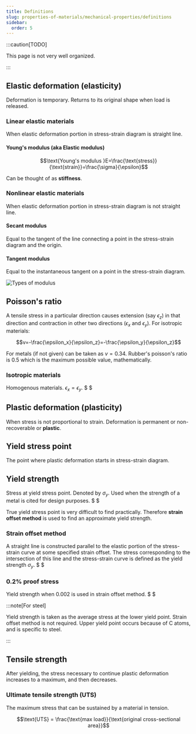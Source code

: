 ```yaml
---
title: Definitions
slug: properties-of-materials/mechanical-properties/definitions
sidebar:
  order: 5
---
```


:::caution[TODO]

This page is not very well organized.

:::

## Elastic deformation (elasticity)

Deformation is temporary. Returns to its original shape when load is released.

### Linear elastic materials

When elastic deformation portion in stress-strain diagram is straight line.

#### Young's modulus (aka Elastic modulus)

```math
\text{Young's modulus }E=\frac{\text{stress}}{\text{strain}}=\frac{\sigma}{\epsilon}
```

Can be thought of as **stiffness**.

### Nonlinear elastic materials

When elastic deformation portion in stress-strain diagram is not straight line.

#### Secant modulus

Equal to the tangent of the line connecting a point in the stress-strain diagram
and the origin.

#### Tangent modulus

Equal to the instantaneous tangent on a point in the stress-strain diagram.

![Types of modulus](/props/types-of-modulus.jpg)

## Poisson's ratio

A tensile stress in a particular direction causes extension (say $\epsilon_z$)
in that direction and contraction in other two directions ($\epsilon_x$ and
$\epsilon_y$). For isotropic materials:

```math
v=-\frac{\epsilon_x}{\epsilon_z}=-\frac{\epsilon_y}{\epsilon_z}
```

For metals (if not given) can be taken as $v=0.34$. Rubber's poisson's ratio is
$0.5$ which is the maximum possible value, mathematically.

### Isotropic materials

Homogenous materials. $\epsilon_x=\epsilon_y$. $ $

## Plastic deformation (plasticity)

When stress is not proportional to strain. Deformation is permanent or
non-recoverable or **plastic**.

## Yield stress point

The point where plastic deformation starts in stress-strain diagram.

## Yield strength

Stress at yield stress point. Denoted by $\sigma_y$. Used when the strength of a
metal is cited for design purposes. $ $

True yield stress point is very difficult to find practically. Therefore
**strain offset method** is used to find an approximate yield strength.

### Strain offset method

A straight line is constructed parallel to the elastic portion of the
stress-strain curve at some specified strain offset. The stress corresponding to
the intersection of this line and the stress-strain curve is defined as the
yield strength $\sigma_y$. $ $

### 0.2% proof stress

Yield strength when $0.002$ is used in strain offset method. $ $

:::note[For steel]

Yield strength is taken as the average stress at the lower yield point. Strain
offset method is not required. Upper yield point occurs because of C atoms, and
is specific to steel.

:::

## Tensile strength

After yielding, the stress necessary to continue plastic deformation increases
to a maximum, and then decreases.

### Ultimate tensile strength (UTS)

The maximum stress that can be sustained by a material in tension.

```math
\text{UTS} = \frac{\text{max load}}{\text{original cross-sectional area}}
```
